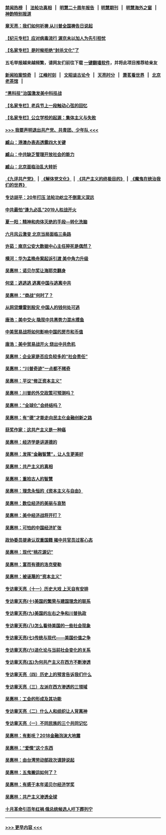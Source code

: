 #### [禁闻热榜](热点新闻.md?=0)  &nbsp;&nbsp;|&nbsp;&nbsp; [法轮功真相](https://github.com/gfw-breaker/truth/blob/master/README.md?=0) &nbsp;&nbsp;|&nbsp;&nbsp; [明慧二十周年报告](https://github.com/gfw-breaker/mh-reports/blob/master/README.md?=0) &nbsp;&nbsp;|&nbsp;&nbsp;[明慧期刊](https://github.com/gfw-breaker/mh-qikan) &nbsp;&nbsp;|&nbsp;&nbsp; [明慧海外之窗](https://github.com/gfw-breaker/mh-news/blob/master/README.md?=0) &nbsp;&nbsp;|&nbsp;&nbsp; [神韵特别报道](https://github.com/gfw-breaker/mh-news/blob/master/shenyun.md?=0)
#### [章天亮：我们如何祈祷 从川普全国祷告日说起](../pages/nsc423/n11944627.md?t=03170402) 
#### [【纪元专栏】应对病毒流行 渥京未以加人为先引担忧](../pages/nsc423/n11875714.md?t=03170402) 
#### [【名家专栏】是时候拒绝“封杀文化”了](../pages/nsc423/n11814093.md?t=03170402) 
#### 五毛举报越来越频繁，请网友们前往下载 [一键翻墙软件](https://github.com/gfw-breaker/ssr-accounts)，并将此项目推荐给亲友
#### [新闻拍案惊奇](https://github.com/gfw-breaker/banned-news/blob/master/pages/link4.md) &nbsp;&nbsp;|&nbsp;&nbsp; [江峰时刻](https://github.com/gfw-breaker/banned-news/blob/master/pages/link4.md) &nbsp;&nbsp;|&nbsp;&nbsp; [文昭谈古论今](https://github.com/gfw-breaker/banned-news/blob/master/pages/link4.md) &nbsp;&nbsp;|&nbsp;&nbsp; [天亮时分](https://github.com/gfw-breaker/banned-news/blob/master/pages/link4.md) &nbsp;&nbsp;|&nbsp;&nbsp; [萧茗看世界](https://github.com/gfw-breaker/banned-news/blob/master/pages/link4.md) &nbsp;&nbsp;|&nbsp;&nbsp; [北京老茶馆](https://github.com/gfw-breaker/banned-news/blob/master/pages/link4.md) &nbsp;&nbsp;|&nbsp;&nbsp; 
#### [“黑科技”治国激发美中科技战](../pages/nsc423/n11638056.md?t=03170402) 
#### [【名家专栏】老兵节上一段触动心弦的回忆](../pages/nsc423/n11646016.md?t=03170402) 
#### [【名家专栏】公立学校的起源：集体主义与失败](../pages/nsc423/n11601833.md?t=03170402) 
#### [>>> 我要声明退出共产党、共青团、少年队 <<<](https://github.com/begood0513/goodnews/blob/master/quit/letter.md) 
#### [臧山：港澳办表态透露四大关键](../pages/nsc423/n11421628.md?t=03170402) 
#### [臧山：中共缺乏管理开放社会的能力](../pages/nsc423/n11407457.md?t=03170402) 
#### [臧山：北京面临治乱大转折](../pages/nsc423/n11406895.md?t=03170402) 
#### [《九评共产党》](https://github.com/begood0513/9ping.md/blob/master/README.md) &nbsp;|&nbsp; [《解体党文化》](../../../../jtdwh.md/blob/master/README.md)  &nbsp;|&nbsp; [《共产主义的终极目的》](../../../../gczydzjmd.md/blob/master/README.md) &nbsp;|&nbsp; [《魔鬼在统治我们的世界》](../../../../mgztzwmdsj.md/blob/master/README.md) 
#### [专访胡平：20年打压 法轮功屹立不倒意义深远](../pages/nsc423/n11398800.md?t=03170402) 
#### [中共最怕“逢九必乱”2019人权战开火](../pages/nsc423/n11385248.md?t=03170402) 
#### [夏一阳：精神和肉体灭绝的手段—转化洗脑](../pages/nsc423/n11368250.md?t=03170402) 
#### [六月风云激变 北京当局面临三条路](../pages/nsc423/n11313668.md?t=03170402) 
#### [许茹：南京公安大数据中心主任猝死是偶然？](../pages/nsc423/n11064744.md?t=03170402) 
#### [横河：华为孟晚舟案起诉引渡 美中角力升级](../pages/nsc423/n11027230.md?t=03170402) 
#### [吴惠林：诺贝尔奖让海耶克翻身](../pages/nsc423/n10890049.md?t=03170402) 
#### [何坚：逃逃逃 逃离中国与逃离中共](../pages/nsc423/n10592891.md?t=03170402) 
#### [吴惠林：“商战”何时了？](../pages/nsc423/n10573558.md?t=03170402) 
#### [从网贷爆雷到股灾 中国人的钱何处可逃](../pages/nsc423/n10572800.md?t=03170402) 
#### [唐浩：美中交火 隐现中共黑势力混水摸鱼](../pages/nsc423/n10544040.md?t=03170402) 
#### [中美贸易战将如何影响中国的房市和币值](../pages/nsc423/n10543697.md?t=03170402) 
#### [唐浩：美中贸易战开火 烧出中共危机](../pages/nsc423/n10540126.md?t=03170402) 
#### [吴惠林：企业家是否应负较多的“社会责任”](../pages/nsc423/n10535022.md?t=03170402) 
#### [吴惠林：“川普奇迹”一点都不稀奇](../pages/nsc423/n10512808.md?t=03170402) 
#### [吴惠林：平议“修正资本主义”](../pages/nsc423/n10495724.md?t=03170402) 
#### [吴惠林：川普的外交政策可预测吗？](../pages/nsc423/n10462387.md?t=03170402) 
#### [吴惠林：“全球化”会终结吗？](../pages/nsc423/n10452838.md?t=03170402) 
#### [吴惠林：有“德”才能走向民主化金融创新之路](../pages/nsc423/n10432292.md?t=03170402) 
#### [获奖作家：这共产主义是一种癌](../pages/nsc423/n10431541.md?t=03170402) 
#### [吴惠林：经济学是讲道德的](../pages/nsc423/n10398014.md?t=03170402) 
#### [吴惠林：发挥“金融智慧”，让人生更美好](../pages/nsc423/n10375019.md?t=03170402) 
#### [吴惠林：共产主义的真相](../pages/nsc423/n10351394.md?t=03170402) 
#### [吴惠林：重拾古人的智慧](../pages/nsc423/n10337691.md?t=03170402) 
#### [吴惠林：理念永恒的《资本主义与自由》](../pages/nsc423/n10316274.md?t=03170402) 
#### [吴惠林：数位经济的美丽与哀愁](../pages/nsc423/n10292946.md?t=03170402) 
#### [吴惠林：美中经济战将开打？](../pages/nsc423/n10258825.md?t=03170402) 
#### [吴惠林：可怕的中国经济扩张](../pages/nsc423/n10219147.md?t=03170402) 
#### [政协委员提承认双重国籍 揭中共官员过客心态](../pages/nsc423/n10208809.md?t=03170402) 
#### [吴惠林：现代“桃花源记”](../pages/nsc423/n10185234.md?t=03170402) 
#### [吴惠林：富而有德的洛克斐勒](../pages/nsc423/n10142264.md?t=03170402) 
#### [吴惠林：被诬蔑的“资本主义”](../pages/nsc423/n10124816.md?t=03170402) 
#### [专访章天亮（十一）历史大戏 上天自有安排](../pages/nsc423/n10094905.md?t=03170402) 
#### [专访章天亮(十)美国的繁荣与建国理念的联系](../pages/nsc423/n10094899.md?t=03170402) 
#### [专访章天亮(九)美国的左右之争和川普执政](../pages/nsc423/n10094889.md?t=03170402) 
#### [专访章天亮(八)怎么看待美国的一些社会现象](../pages/nsc423/n10094857.md?t=03170402) 
#### [专访章天亮(七)传统与现代——美国价值之争](../pages/nsc423/n10093140.md?t=03170402) 
#### [专访章天亮(六)进化论与当前社会变化的关系](../pages/nsc423/n10092036.md?t=03170402) 
#### [专访章天亮(五)为何共产主义在西方不断渗透](../pages/nsc423/n10083620.md?t=03170402) 
#### [专访章天亮（四）历史上的预言告诉我们什么](../pages/nsc423/n10083606.md?t=03170402) 
#### [专访章天亮（三）左派在西方渗透的三领域](../pages/nsc423/n10081115.md?t=03170402) 
#### [吴惠林：工会的形成及其功能](../pages/nsc423/n10080633.md?t=03170402) 
#### [专访章天亮（二）什么人和组织让人背离神](../pages/nsc423/n10076637.md?t=03170402) 
#### [专访章天亮（一）不同民族的三个共同记忆](../pages/nsc423/n10074188.md?t=03170402) 
#### [吴惠林：有影呒？2018金融泡沫大地震](../pages/nsc423/n10040534.md?t=03170402) 
#### [吴惠林：“爱情”这个东西](../pages/nsc423/n10019423.md?t=03170402) 
#### [吴惠林：由台湾劳动部政次请辞说起](../pages/nsc423/n9979679.md?t=03170402) 
#### [吴惠林：五鬼搬运如何了？](../pages/nsc423/n9925338.md?t=03170402) 
#### [吴惠林：有感于本年诺贝尔经济学奖](../pages/nsc423/n9871883.md?t=03170402) 
#### [吴惠林：共产主义渗透全球](../pages/nsc423/n9812748.md?t=03170402) 
#### [十月革命引百年红祸 俄总统候选人吁下葬列宁](../pages/nsc423/n9810182.md?t=03170402) 

----
#### [ >>> 更早内容 <<< ](../indexes/nsc423-earlier.md)
